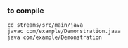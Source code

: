 
### to compile
``` shell
cd streams/src/main/java
javac com/example/Demonstration.java
java com/example/Demonstration
